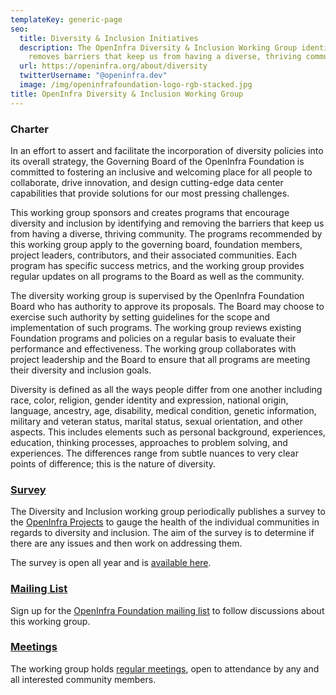 ```yaml
---
templateKey: generic-page
seo:
  title: Diversity & Inclusion Initiatives
  description: The OpenInfra Diversity & Inclusion Working Group identifies and
    removes barriers that keep us from having a diverse, thriving community.
  url: https://openinfra.org/about/diversity
  twitterUsername: "@openinfra.dev"
  image: /img/openinfrafoundation-logo-rgb-stacked.jpg
title: OpenInfra Diversity & Inclusion Working Group
---
```

### Charter

In an effort to assert and facilitate the incorporation of diversity policies into its overall strategy, the Governing Board of the OpenInfra Foundation is committed to fostering an inclusive and welcoming place for all people to collaborate, drive innovation, and design cutting-edge data center capabilities that provide solutions for our most pressing challenges.

This working group sponsors and creates programs that encourage diversity and inclusion by identifying and removing the barriers that keep us from having a diverse, thriving community. The programs recommended by this working group apply to the governing board, foundation members, project leaders, contributors, and their associated communities. Each program has specific success metrics, and the working group provides regular updates on all programs to the Board as well as the community.

The diversity working group is supervised by the OpenInfra Foundation Board who has authority to approve its proposals. The Board may choose to exercise such authority by setting guidelines for the scope and implementation of such programs. The working group reviews existing Foundation programs and policies on a regular basis to evaluate their performance and effectiveness. The working group collaborates with project leadership and the Board to ensure that all programs are meeting their diversity and inclusion goals.

Diversity is defined as all the ways people differ from one another including race, color, religion, gender identity and expression, national origin, language, ancestry, age, disability, medical condition, genetic information, military and veteran status, marital status, sexual orientation, and other aspects. This includes elements such as personal background, experiences, education, thinking processes, approaches to problem solving, and experiences. The differences range from subtle nuances to very clear points of difference; this is the nature of diversity.

### [Survey](<https://openinfrafoundation.formstack.com/forms/openinfra_diversity_inclusion>)

The Diversity and Inclusion working group periodically publishes a survey to the [OpenInfra Projects](https://openinfra.dev/projects/) to gauge the health of the individual communities in regards to diversity and inclusion. The aim of the survey is to determine if there are any issues and then work on addressing them.

The survey is open all year and is [available here](<https://openinfrafoundation.formstack.com/forms/openinfra_diversity_inclusion>).[](https://openinfrafoundation.formstack.com/forms/openinfra_diversity_inclusion)

### [Mailing List](https://lists.openinfra.dev/mailman3/lists/foundation.lists.openinfra.dev/)

Sign up for the [OpenInfra Foundation mailing list](<https://lists.openinfra.dev/mailman3/lists/foundation.lists.openinfra.dev/>) to follow discussions about this working group. 

### [Meetings](<https://meetings.opendev.org/#Diversity_Working_Group_Meeting>)

The working group holds [regular meetings](<https://meetings.opendev.org/#Diversity_Working_Group_Meeting>), open to attendance by any and all interested community members.